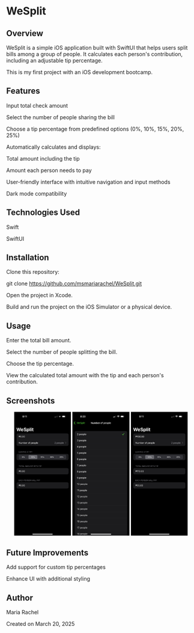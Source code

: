# WeSplit

## Overview

WeSplit is a simple iOS application built with SwiftUI that helps users split bills among a group of people. It calculates each person's contribution, including an adjustable tip percentage.

This is my first project with an iOS development bootcamp.

## Features

Input total check amount

Select the number of people sharing the bill

Choose a tip percentage from predefined options (0%, 10%, 15%, 20%, 25%)

Automatically calculates and displays:

Total amount including the tip

Amount each person needs to pay

User-friendly interface with intuitive navigation and input methods

Dark mode compatibility

## Technologies Used

Swift

SwiftUI

## Installation

Clone this repository:

git clone https://github.com/msmariarachel/WeSplit.git

Open the project in Xcode.

Build and run the project on the iOS Simulator or a physical device.

## Usage

Enter the total bill amount.

Select the number of people splitting the bill.

Choose the tip percentage.

View the calculated total amount with the tip and each person's contribution.

## Screenshots

<p align="center">
  <img src="https://github.com/msmariarachel/WeSplit/blob/main/Assets/WeSplitScreenshot1.PNG" width="30%" alt="Main Screen">
  <img src="https://github.com/msmariarachel/WeSplit/blob/main/Assets/WeSplitScreenshot2.PNG" width="30%" alt="Number of People Selection">
  <img src="https://github.com/msmariarachel/WeSplit/blob/main/Assets/WeSplitScreenshot3.PNG" width="30%" alt="Final Calculation">
</p>

## Future Improvements

Add support for custom tip percentages

Enhance UI with additional styling

## Author

Maria Rachel

Created on March 20, 2025
